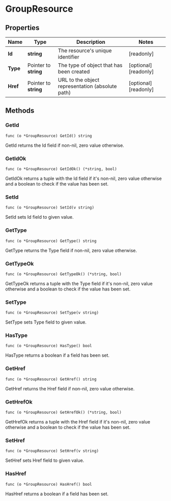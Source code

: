 # GroupResource



## Properties

|Name | Type | Description | Notes|
|------------ | ------------- | ------------- | -------------|
|**Id** | **string** | The resource&#39;s unique identifier | [readonly] |
|**Type** | Pointer to **string** | The type of object that has been created | [optional] [readonly] |
|**Href** | Pointer to **string** | URL to the object representation (absolute path) | [optional] [readonly] |

## Methods


### GetId

`func (o *GroupResource) GetId() string`

GetId returns the Id field if non-nil, zero value otherwise.

### GetIdOk

`func (o *GroupResource) GetIdOk() (*string, bool)`

GetIdOk returns a tuple with the Id field if it's non-nil, zero value otherwise
and a boolean to check if the value has been set.

### SetId

`func (o *GroupResource) SetId(v string)`

SetId sets Id field to given value.


### GetType

`func (o *GroupResource) GetType() string`

GetType returns the Type field if non-nil, zero value otherwise.

### GetTypeOk

`func (o *GroupResource) GetTypeOk() (*string, bool)`

GetTypeOk returns a tuple with the Type field if it's non-nil, zero value otherwise
and a boolean to check if the value has been set.

### SetType

`func (o *GroupResource) SetType(v string)`

SetType sets Type field to given value.

### HasType

`func (o *GroupResource) HasType() bool`

HasType returns a boolean if a field has been set.

### GetHref

`func (o *GroupResource) GetHref() string`

GetHref returns the Href field if non-nil, zero value otherwise.

### GetHrefOk

`func (o *GroupResource) GetHrefOk() (*string, bool)`

GetHrefOk returns a tuple with the Href field if it's non-nil, zero value otherwise
and a boolean to check if the value has been set.

### SetHref

`func (o *GroupResource) SetHref(v string)`

SetHref sets Href field to given value.

### HasHref

`func (o *GroupResource) HasHref() bool`

HasHref returns a boolean if a field has been set.



